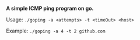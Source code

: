 **A simple ICMP ping program on go.**

Usage:      `./goping -a <attempts> -t <timeOut> <host>`

Example:    `./goping -a 4 -t 2 github.com`